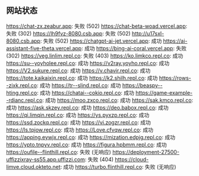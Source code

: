 ## 网站状态
https://chat-zx.zeabur.app: 失败 (502)
https://chat-beta-woad.vercel.app: 失败 (302)
https://lh9fvz-8080.csb.app: 失败 (502)
http://u17sxl-8080.csb.app: 失败 (502)
https://chatgpt-ai-jet.vercel.app: 成功
https://ai-assistant-five-theta.vercel.app: 成功
https://bing-ai-coral.vercel.app: 失败 (302)
https://veg.linlim.repl.co: 失败 (403)
https://ko.limkco.repl.co: 成功
https://su--yoyholee.repl.co: 成功
https://v2ray.yoyho.repl.co: 成功
https://V2.sukure.repl.co: 成功
https://v.chavir.repl.co: 成功
https://tote.kaikaixin.repl.co: 成功
https://k2.shilh.repl.co: 成功
https://rows--zixk.repl.co: 成功
https://tr--slind.repl.co: 成功
https://beaspy--hting.repl.co: 成功
https://chatai--cokio.repl.co: 成功
https://game-example--rdianc.repl.co: 成功
https://moo.zxco.repl.co: 成功
https://sak.kmco.repl.co: 成功
https://ask.skzey.repl.co: 成功
https://deo.babox.repl.co: 成功
https://qi.limqin.repl.co: 成功
https://ys.pyxzp.repl.co: 成功
https://ssd.zockq.repl.co: 成功
https://vi.zogzr.repl.co: 成功
https://ls.tpjow.repl.co: 成功
https://Love.cfvqw.repl.co: 成功
https://apping.eywjx.repl.co: 成功
https://mization.edpjg.repl.co: 成功
https://ypto.tnpyv.repl.co: 成功
https://figura.hpbmm.repl.co: 成功
https://oufile--flinthill.repl.co: 失败 (无响应)
https://deployment-27500-uffizzixray-ss55.app.uffizzi.com: 失败 (404)
https://cloud-limve.cloud.okteto.net: 成功
https://turbo.flinthill.repl.co: 失败 (无响应)

